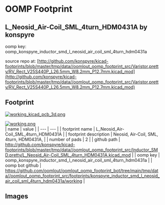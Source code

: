 # OOMP Footprint  
## L_Neosid_Air-Coil_SML_4turn_HDM0431A  by konspyre  
  
oomp key: oomp_konspyre_inductor_smd_l_neosid_air_coil_sml_4turn_hdm0431a  
  
source repo at: [http://github.com/konspyre/kicad-footprints/blob/master/tmp/data//oomlout_oomp_footprint_src/Varistor.pretty/RV_Rect_V25S440P_L26.5mm_W8.2mm_P12.7mm.kicad_mod](http://github.com/konspyre/kicad-footprints/blob/master/tmp/data//oomlout_oomp_footprint_src/Varistor.pretty/RV_Rect_V25S440P_L26.5mm_W8.2mm_P12.7mm.kicad_mod)  
## Footprint  
  
[![working_kicad_pcb_3d.png](working_kicad_pcb_3d_600.png)](working_kicad_pcb_3d.png)  
  
[![working.png](working_600.png)](working.png)  
| name | value | 
| --- | --- | 
| footprint name | L_Neosid_Air-Coil_SML_4turn_HDM0431A | 
| footprint description | Neosid, Air-Coil, SML, 4turn, HDM0431A, | 
| number of pads | 2 | 
| github path | http://github.com/konspyre/kicad-footprints/blob/master/tmp/data//oomlout_oomp_footprint_src/Inductor_SMD.pretty/L_Neosid_Air-Coil_SML_4turn_HDM0431A.kicad_mod | 
| oomp key | oomp_konspyre_inductor_smd_l_neosid_air_coil_sml_4turn_hdm0431a | 
| oomp bot github | https://github.com/oomlout/oomlout_oomp_footprint_bot/tree/main/tmp/data//oomlout_oomp_footprint_src/footprints/konspyre_inductor_smd_l_neosid_air_coil_sml_4turn_hdm0431a/working | 
## Images  
